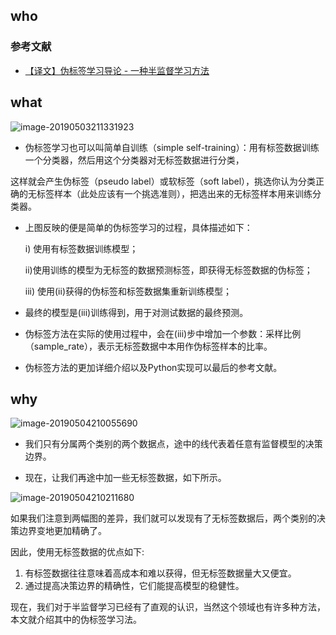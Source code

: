 ## who

### 参考文献

* [【译文】伪标签学习导论 - 一种半监督学习方法](<https://zhuanlan.zhihu.com/p/29886875>)

## what

![image-20190503211331923](readme/05.801-伪标签学习-伪标签图示-01.png)

* 伪标签学习也可以叫简单自训练（simple self-training）：用有标签数据训练一个分类器，然后用这个分类器对无标签数据进行分类，

这样就会产生伪标签（pseudo label）或软标签（soft label），挑选你认为分类正确的无标签样本（此处应该有一个挑选准则），把选出来的无标签样本用来训练分类器。

 

* 上图反映的便是简单的伪标签学习的过程，具体描述如下：

  i) 使用有标签数据训练模型；

  ii)使用训练的模型为无标签的数据预测标签，即获得无标签数据的伪标签；

  iii) 使用(ii)获得的伪标签和标签数据集重新训练模型；

* 最终的模型是(iii)训练得到，用于对测试数据的最终预测。

* 伪标签方法在实际的使用过程中，会在(iii)步中增加一个参数：采样比例（sample_rate），表示无标签数据中本用作伪标签样本的比率。

* 伪标签方法的更加详细介绍以及Python实现可以最后的参考文献。

## why

![image-20190504210055690](readme/05.801-伪标签学习-决策面.png)

* 我们只有分属两个类别的两个数据点，途中的线代表着任意有监督模型的决策边界。

* 现在，让我们再途中加一些无标签数据，如下所示。

![image-20190504210211680](readme/05.801-伪标签学习-决策面-02.png)

如果我们注意到两幅图的差异，我们就可以发现有了无标签数据后，两个类别的决策边界变地更加精确了。

因此，使用无标签数据的优点如下:

1. 有标签数据往往意味着高成本和难以获得，但无标签数据量大又便宜。
2. 通过提高决策边界的精确性，它们能提高模型的稳健性。

现在，我们对于半监督学习已经有了直观的认识，当然这个领域也有许多种方法，本文就介绍其中的伪标签学习法。